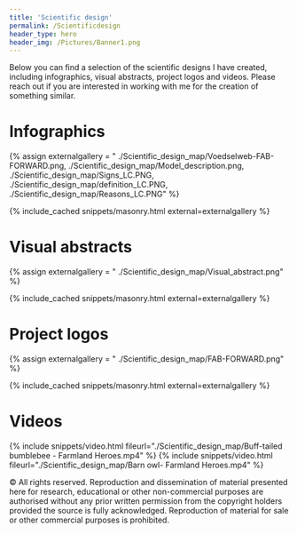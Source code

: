 ```yaml
---
title: 'Scientific design'
permalink: /Scientificdesign
header_type: hero
header_img: /Pictures/Banner1.png
---
```


Below you can find a selection of the scientific designs I have created, including infographics, visual abstracts, project logos and videos.
Please reach out if you are interested in working with me for the creation of something similar.

# Infographics

{% assign externalgallery = "
./Scientific_design_map/Voedselweb-FAB-FORWARD.png,
./Scientific_design_map/Model_description.png,
./Scientific_design_map/Signs_LC.PNG,
./Scientific_design_map/definition_LC.PNG,
./Scientific_design_map/Reasons_LC.PNG" %}

{% include_cached snippets/masonry.html external=externalgallery %}

# Visual abstracts

{% assign externalgallery = "
./Scientific_design_map/Visual_abstract.png" %}

{% include_cached snippets/masonry.html external=externalgallery %}

# Project logos

{% assign externalgallery = "
./Scientific_design_map/FAB-FORWARD.png" %}

{% include_cached snippets/masonry.html external=externalgallery %}

# Videos


{% include snippets/video.html fileurl="./Scientific_design_map/Buff-tailed bumblebee - Farmland Heroes.mp4" %}
{% include snippets/video.html fileurl="./Scientific_design_map/Barn owl- Farmland Heroes.mp4" %}

&copy; All rights reserved. Reproduction and dissemination of material presented here for research, educational or other non-commercial purposes are authorised without any prior written permission from the copyright holders provided the source is fully acknowledged. Reproduction of material for sale or other commercial purposes is prohibited.

